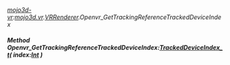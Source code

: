 _[mojo3d-vr](../../modules/mojo3d-vr/mojo3d-vr-module.md):[mojo3d.vr](../../modules/mojo3d/mojo3d-vr.md).[VRRenderer](../../modules/mojo3d/mojo3d-vr-vrrenderer.md).Openvr\_GetTrackingReferenceTrackedDeviceIndex_
##### Method Openvr\_GetTrackingReferenceTrackedDeviceIndex:[TrackedDeviceIndex_t](../../modules/mojo3d-vr/openvr-trackeddeviceindex_t.md)( index:[Int](../../modules/wonkey/wonkey-types-int.md) )
